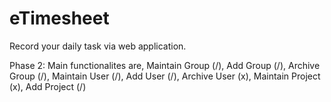 # eTimesheet
Record your daily task via web application.

Phase 2:
Main functionalites are, Maintain Group (/), Add Group (/), Archive Group (/), Maintain User (/), Add User (/), Archive User (x), Maintain Project (x), Add Project (/)
